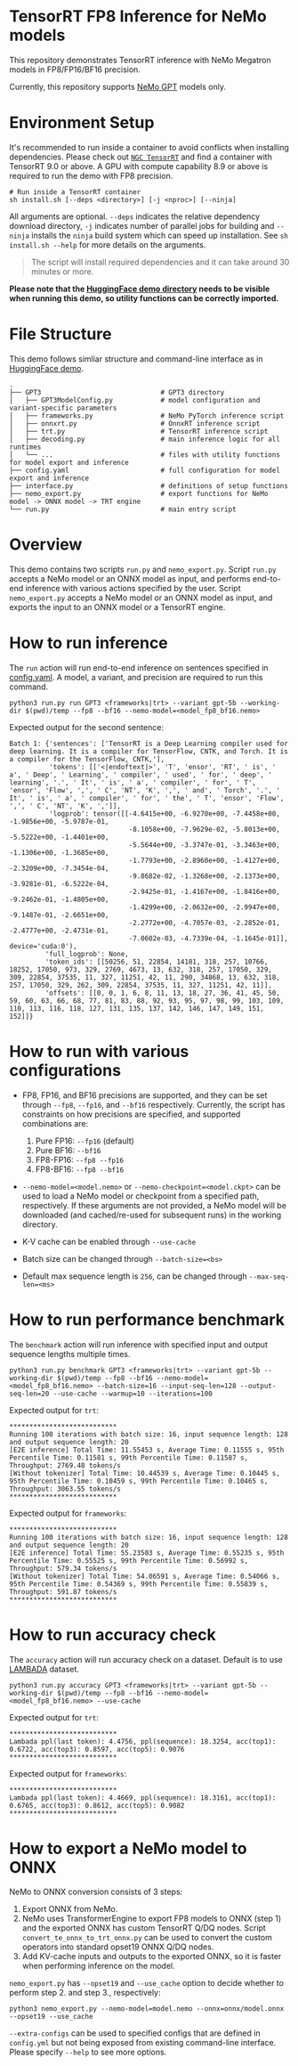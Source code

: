 # TensorRT FP8 Inference for NeMo models
This repository demonstrates TensorRT inference with NeMo Megatron models in FP8/FP16/BF16 precision.

Currently, this repository supports [NeMo GPT](https://huggingface.co/nvidia/nemo-megatron-gpt-5B) models only.

# Environment Setup
It's recommended to run inside a container to avoid conflicts when installing dependencies. Please check out [`NGC TensorRT`](https://catalog.ngc.nvidia.com/orgs/nvidia/containers/tensorrt/tags) and find a container with TensorRT 9.0 or above. A GPU with compute capability 8.9 or above is required to run the demo with FP8 precision.

```
# Run inside a TensorRT container
sh install.sh [--deps <directory>] [-j <nproc>] [--ninja]
```

All arguments are optional. `--deps` indicates the relative dependency download directory, `-j` indicates number of parallel jobs for building and `--ninja` installs the `ninja` build system which can speed up installation. See `sh install.sh --help` for more details on the arguments.

> The script will install required dependencies and it can take around 30 minutes or more.

**Please note that the [HuggingFace demo directory](demo/HuggingFace) needs to be visible when running this demo, so utility functions can be correctly imported.**

# File Structure
This demo follows simliar structure and command-line interface as in [HuggingFace demo](demo/HuggingFace).
```
.
├── GPT3                              # GPT3 directory
│   ├── GPT3ModelConfig.py            # model configuration and variant-specific parameters
│   ├── frameworks.py                 # NeMo PyTorch inference script
│   ├── onnxrt.py                     # OnnxRT inference script
│   ├── trt.py                        # TensorRT inference script
│   ├── decoding.py                   # main inference logic for all runtimes
│   └── ...                           # files with utility functions for model export and inference
├── config.yaml                       # full configuration for model export and inference
├── interface.py                      # definitions of setup functions
├── nemo_export.py                    # export functions for NeMo model -> ONNX model -> TRT engine
└── run.py                            # main entry script
```

# Overview

This demo contains two scripts `run.py` and `nemo_export.py`. Script `run.py` accepts a NeMo model or an ONNX model as input, and performs end-to-end inference with various actions specified by the user. Script `nemo_export.py` accepts a NeMo model or an ONNX model as input, and exports the input to an ONNX model or a TensorRT engine.

# How to run inference
The `run` action will run end-to-end inference on sentences specified in [config.yaml](demo/NeMo/config.yaml). A model, a variant, and precision are required to run this command.
```
python3 run.py run GPT3 <frameworks|trt> --variant gpt-5b --working-dir $(pwd)/temp --fp8 --bf16 --nemo-model=<model_fp8_bf16.nemo>
```

Expected output for the second sentence:
```
Batch 1: {'sentences': ['TensorRT is a Deep Learning compiler used for deep learning. It is a compiler for TensorFlow, CNTK, and Torch. It is a compiler for the TensorFlow, CNTK,'],
          'tokens': [['<|endoftext|>', 'T', 'ensor', 'RT', ' is', ' a', ' Deep', ' Learning', ' compiler', ' used', ' for', ' deep', ' learning', '.', ' It', ' is', ' a', ' compiler', ' for', ' T', 'ensor', 'Flow', ',', ' C', 'NT', 'K', ',', ' and', ' Torch', '.', ' It', ' is', ' a', ' compiler', ' for', ' the', ' T', 'ensor', 'Flow', ',', ' C', 'NT', 'K', ',']],
          'logprob': tensor([[-4.6415e+00, -6.9270e+00, -7.4458e+00, -1.9856e+00, -5.9787e-01,
                              -8.1058e+00, -7.9629e-02, -5.8013e+00, -5.5222e+00, -1.4401e+00,
                              -5.5644e+00, -3.3747e-01, -3.3463e+00, -1.1306e+00, -1.3685e+00,
                              -1.7793e+00, -2.8960e+00, -1.4127e+00, -2.3209e+00, -7.3454e-04,
                              -9.8682e-02, -1.3268e+00, -2.1373e+00, -3.9281e-01, -6.5222e-04,
                              -2.9425e-01, -1.4167e+00, -1.8416e+00, -9.2462e-01, -1.4805e+00,
                              -1.4299e+00, -2.0632e+00, -2.9947e+00, -9.1487e-01, -2.6651e+00,
                              -2.2772e+00, -4.7057e-03, -2.2852e-01, -2.4777e+00, -2.4731e-01,
                              -7.0602e-03, -4.7339e-04, -1.1645e-01]], device='cuda:0'),
         'full_logprob': None,
         'token_ids': [[50256, 51, 22854, 14181, 318, 257, 10766, 18252, 17050, 973, 329, 2769, 4673, 13, 632, 318, 257, 17050, 329, 309, 22854, 37535, 11, 327, 11251, 42, 11, 290, 34868, 13, 632, 318, 257, 17050, 329, 262, 309, 22854, 37535, 11, 327, 11251, 42, 11]],
         'offsets': [[0, 0, 1, 6, 8, 11, 13, 18, 27, 36, 41, 45, 50, 59, 60, 63, 66, 68, 77, 81, 83, 88, 92, 93, 95, 97, 98, 99, 103, 109, 110, 113, 116, 118, 127, 131, 135, 137, 142, 146, 147, 149, 151, 152]]}
```

# How to run with various configurations
- FP8, FP16, and BF16 precisions are supported, and they can be set through `--fp8`, `--fp16`, and `--bf16` respectively. Currently, the script has constraints on how precisions are specified, and supported combinations are:
  1. Pure FP16: `--fp16` (default)
  2. Pure BF16: `--bf16`
  3. FP8-FP16: `--fp8 --fp16`
  4. FP8-BF16: `--fp8 --bf16`

- `--nemo-model=<model.nemo>` or `--nemo-checkpoint=<model.ckpt>` can be used to load a NeMo model or checkpoint from a specified path, respectively. If these arguments are not provided, a NeMo model will be downloaded (and cached/re-used for subsequent runs) in the working directory.

- K-V cache can be enabled through `--use-cache`

- Batch size can be changed through `--batch-size=<bs>`

- Default max sequence length is `256`, can be changed through `--max-seq-len=<ms>`

# How to run performance benchmark
The `benchmark` action will run inference with specified input and output sequence lengths multiple times.
```
python3 run.py benchmark GPT3 <frameworks|trt> --variant gpt-5b --working-dir $(pwd)/temp --fp8 --bf16 --nemo-model=<model_fp8_bf16.nemo> --batch-size=16 --input-seq-len=128 --output-seq-len=20 --use-cache --warmup=10 --iterations=100
```

Expected output for `trt`:
```
***************************
Running 100 iterations with batch size: 16, input sequence length: 128 and output sequence length: 20
[E2E inference] Total Time: 11.55453 s, Average Time: 0.11555 s, 95th Percentile Time: 0.11581 s, 99th Percentile Time: 0.11587 s, Throughput: 2769.48 tokens/s
[Without tokenizer] Total Time: 10.44539 s, Average Time: 0.10445 s, 95th Percentile Time: 0.10459 s, 99th Percentile Time: 0.10465 s, Throughput: 3063.55 tokens/s
***************************
```

Expected output for `frameworks`:
```
***************************
Running 100 iterations with batch size: 16, input sequence length: 128 and output sequence length: 20
[E2E inference] Total Time: 55.23503 s, Average Time: 0.55235 s, 95th Percentile Time: 0.55525 s, 99th Percentile Time: 0.56992 s, Throughput: 579.34 tokens/s
[Without tokenizer] Total Time: 54.06591 s, Average Time: 0.54066 s, 95th Percentile Time: 0.54369 s, 99th Percentile Time: 0.55839 s, Throughput: 591.87 tokens/s
***************************
```

# How to run accuracy check
The `accuracy` action will run accuracy check on a dataset. Default is to use [LAMBADA](https://paperswithcode.com/dataset/lambada) dataset.
```
python3 run.py accuracy GPT3 <frameworks|trt> --variant gpt-5b --working-dir $(pwd)/temp --fp8 --bf16 --nemo-model=<model_fp8_bf16.nemo> --use-cache
```

Expected output for `trt`:
```
***************************
Lambada ppl(last token): 4.4756, ppl(sequence): 18.3254, acc(top1): 0.6722, acc(top3): 0.8597, acc(top5): 0.9076
***************************
```

Expected output for `frameworks`:
```
***************************
Lambada ppl(last token): 4.4669, ppl(sequence): 18.3161, acc(top1): 0.6765, acc(top3): 0.8612, acc(top5): 0.9082
***************************
```

# How to export a NeMo model to ONNX
NeMo to ONNX conversion consists of 3 steps:
1. Export ONNX from NeMo.
2. NeMo uses TransformerEngine to export FP8 models to ONNX (step 1) and the exported ONNX has custom TensorRT Q/DQ nodes. Script `convert_te_onnx_to_trt_onnx.py` can be used to convert the custom operators into standard opset19 ONNX Q/DQ nodes.
3. Add KV-cache inputs and outputs to the exported ONNX, so it is faster when performing inference on the model.

`nemo_export.py` has `--opset19` and `--use_cache` option to decide whether to perform step 2. and step 3., respectively:
```
python3 nemo_export.py --nemo-model=model.nemo --onnx=onnx/model.onnx --opset19 --use_cache
```
`--extra-configs` can be used to specified configs that are defined in `config.yml` but not being exposed from existing command-line interface.
Please specify `--help` to see more options.
